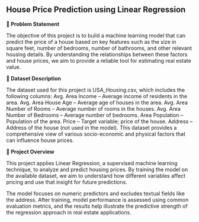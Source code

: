 ## **House Price Prediction using Linear Regression**

**📌 Problem Statement**

The objective of this project is to build a machine learning model that can predict the price of a house based on key features such as the size in square feet, number of bedrooms, number of bathrooms, and other relevant housing details. By understanding the relationships between these factors and house prices, we aim to provide a reliable tool for estimating real estate value.

**📁 Dataset Description**

The dataset used for this project is USA_Housing.csv, which includes the following columns:
Avg. Area Income – Average income of residents in the area.
Avg. Area House Age – Average age of houses in the area.
Avg. Area Number of Rooms – Average number of rooms in the houses.
Avg. Area Number of Bedrooms – Average number of bedrooms.
Area Population – Population of the area.
Price – Target variable; price of the house.
Address – Address of the house (not used in the model).
This dataset provides a comprehensive view of various socio-economic and physical factors that can influence house prices.

**🧠 Project Overview**

This project applies Linear Regression, a supervised machine learning technique, to analyze and predict housing prices. By training the model on the available dataset, we aim to understand how different variables affect pricing and use that insight for future predictions.

The model focuses on numeric predictors and excludes textual fields like the address. After training, model performance is assessed using common evaluation metrics, and the results help illustrate the predictive strength of the regression approach in real estate applications.
